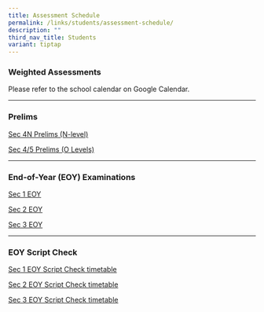 ```yaml
---
title: Assessment Schedule
permalink: /links/students/assessment-schedule/
description: ""
third_nav_title: Students
variant: tiptap
---
```

<h3>Weighted Assessments</h3>
<p>Please refer to the school calendar on Google Calendar.</p>
<hr>
<h3>Prelims</h3>
<p><a href="/files/Assessment/Sec_4N_Prelim_Exam_TT_2025.pdf" rel="noopener nofollow" target="_blank">Sec 4N Prelims (N-level)</a>
</p>
<p><a href="/files/Broadrick_Sec_4___5_O_Prelim_Exam_TT_2025_version_4_dd_18_Jul.pdf" rel="noopener nofollow" target="_blank">Sec 4/5 Prelims (O Levels)</a>
</p>
<hr>
<h3>End-of-Year (EOY) Examinations</h3>
<p><a href="/files/Assessment/2025_Broadrick_Sec_1_EOY_Exam_dd_26_Aug.pdf" rel="noopener nofollow" target="_blank">Sec 1 EOY</a>
</p>
<p><a href="/files/Assessment/2025_Broadrick_Sec_2_EOY_Exam_dd_26_Aug.pdf" rel="noopener nofollow" target="_blank">Sec 2 EOY</a>
</p>
<p><a href="/files/Assessment/2025_Broadrick_Sec_3_EOY_Exam_Ver_2_dd_28_Aug.pdf" rel="noopener noreferrer nofollow" target="_blank">Sec 3 EOY</a>
</p>
<hr>
<h3>EOY Script Check</h3>
<p><a href="/files/Assessment/2025_SCRIPTCHECK_Classes__Sec_1_.pdf" rel="noopener nofollow" target="_blank">Sec 1 EOY Script Check timetable</a>
</p>
<p><a href="/files/Assessment/2025_SCRIPTCHECK_Classes__Sec_2_.pdf" rel="noopener nofollow" target="_blank">Sec 2 EOY Script Check timetable</a>
</p>
<p><a href="/files/Assessment/2025_SCRIPTCHECK_Classes__Sec_3_.pdf" rel="noopener nofollow" target="_blank">Sec 3 EOY Script Check timetable</a>
</p>